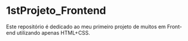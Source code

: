 # 1stProjeto_Frontend
Este repositório é dedicado ao meu primeiro projeto de muitos em Front-end utilizando apenas HTML+CSS.
